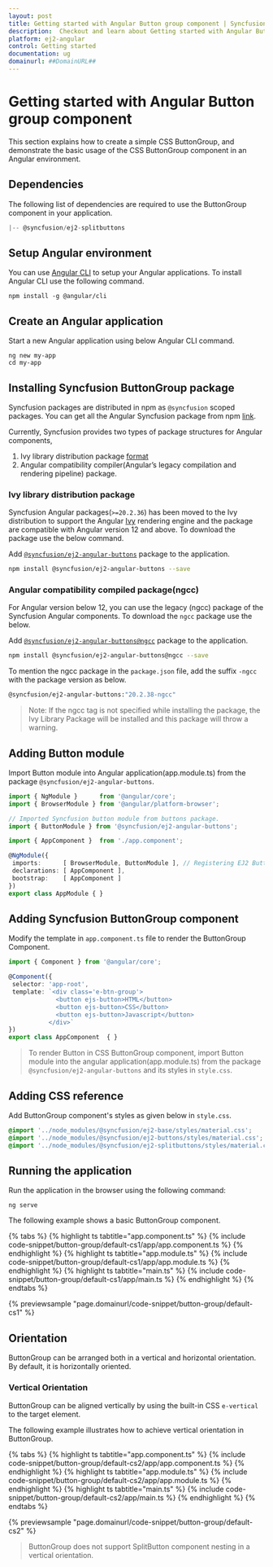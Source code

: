 ```yaml
---
layout: post
title: Getting started with Angular Button group component | Syncfusion
description:  Checkout and learn about Getting started with Angular Button group component of Syncfusion Essential JS 2 and more details.
platform: ej2-angular
control: Getting started 
documentation: ug
domainurl: ##DomainURL##
---
```


# Getting started with Angular Button group component

This section explains how to create a simple CSS ButtonGroup, and demonstrate the basic usage of the CSS ButtonGroup component in an Angular environment.

## Dependencies

The following list of dependencies are required to use the ButtonGroup component in your application.

```js
|-- @syncfusion/ej2-splitbuttons
```

## Setup Angular environment

You can use [Angular CLI](https://github.com/angular/angular-cli) to setup your Angular applications. To install Angular CLI use the following command.

```
npm install -g @angular/cli
```

## Create an Angular application

Start a new Angular application using below Angular CLI command.

```
ng new my-app
cd my-app
```

## Installing Syncfusion ButtonGroup package

Syncfusion packages are distributed in npm as `@syncfusion` scoped packages. You can get all the Angular Syncfusion package from npm [link]( https://www.npmjs.com/search?q=%40syncfusion%2Fej2-angular- ).

Currently, Syncfusion provides two types of package structures for Angular components,
1. Ivy library distribution package [format](https://angular.io/guide/angular-package-format#angular-package-format)
2. Angular compatibility compiler(Angular’s legacy compilation and rendering pipeline) package.

### Ivy library distribution package

Syncfusion Angular packages(`>=20.2.36`) has been moved to the Ivy distribution to support the Angular [Ivy](https://docs.angular.lat/guide/ivy) rendering engine and the package are compatible with Angular version 12 and above. To download the package use the below command.

Add [`@syncfusion/ej2-angular-buttons`](https://www.npmjs.com/package/@syncfusion/ej2-angular-buttons/v/20.2.38) package to the application.

```bash
npm install @syncfusion/ej2-angular-buttons --save
```

### Angular compatibility compiled package(ngcc)

For Angular version below 12, you can use the legacy (ngcc) package of the Syncfusion Angular components. To download the `ngcc` package use the below.

Add [`@syncfusion/ej2-angular-buttons@ngcc`](https://www.npmjs.com/package/@syncfusion/ej2-angular-buttons/v/20.2.38-ngcc) package to the application.

```bash
npm install @syncfusion/ej2-angular-buttons@ngcc --save
```

To mention the ngcc package in the `package.json` file, add the suffix `-ngcc` with the package version as below.

```bash
@syncfusion/ej2-angular-buttons:"20.2.38-ngcc"
```

>Note: If the ngcc tag is not specified while installing the package, the Ivy Library Package will be installed and this package will throw a warning.

## Adding Button module

Import Button module into Angular application(app.module.ts) from the package
`@syncfusion/ej2-angular-buttons`.

 ```typescript
import { NgModule }      from '@angular/core';
import { BrowserModule } from '@angular/platform-browser';

// Imported Syncfusion button module from buttons package.
import { ButtonModule } from '@syncfusion/ej2-angular-buttons';

import { AppComponent }  from './app.component';

@NgModule({
  imports:      [ BrowserModule, ButtonModule ], // Registering EJ2 Button Module
  declarations: [ AppComponent ],
  bootstrap:    [ AppComponent ]
})
export class AppModule { }
```

## Adding Syncfusion ButtonGroup component

Modify the template in `app.component.ts`  file to render the ButtonGroup Component.

 ```typescript
import { Component } from '@angular/core';

@Component({
  selector: 'app-root',
  template: `<div class='e-btn-group'>
              <button ejs-button>HTML</button>
              <button ejs-button>CSS</button>
              <button ejs-button>Javascript</button>
            </div>`
})
export class AppComponent  { }
```

> To render Button in CSS ButtonGroup component, import Button module into the angular application(app.module.ts) from the package `@syncfusion/ej2-angular-buttons` and its styles in `style.css`.

## Adding CSS reference

Add ButtonGroup component's styles as given below in `style.css`.

```css
@import '../node_modules/@syncfusion/ej2-base/styles/material.css';
@import '../node_modules/@syncfusion/ej2-buttons/styles/material.css';
@import '../node_modules/@syncfusion/ej2-splitbuttons/styles/material.css';
```

## Running the application

Run the application in the browser using the following command:

```
ng serve
```

The following example shows a basic ButtonGroup component.

{% tabs %}
{% highlight ts tabtitle="app.component.ts" %}
{% include code-snippet/button-group/default-cs1/app/app.component.ts %}
{% endhighlight %}
{% highlight ts tabtitle="app.module.ts" %}
{% include code-snippet/button-group/default-cs1/app/app.module.ts %}
{% endhighlight %}
{% highlight ts tabtitle="main.ts" %}
{% include code-snippet/button-group/default-cs1/app/main.ts %}
{% endhighlight %}
{% endtabs %}
  
{% previewsample "page.domainurl/code-snippet/button-group/default-cs1" %}

## Orientation

ButtonGroup can be arranged both in a vertical and horizontal orientation. By default, it is horizontally oriented.

### Vertical Orientation

ButtonGroup can be aligned vertically by using the built-in CSS `e-vertical` to the target element.

The following example illustrates how to achieve vertical orientation in ButtonGroup.

{% tabs %}
{% highlight ts tabtitle="app.component.ts" %}
{% include code-snippet/button-group/default-cs2/app/app.component.ts %}
{% endhighlight %}
{% highlight ts tabtitle="app.module.ts" %}
{% include code-snippet/button-group/default-cs2/app/app.module.ts %}
{% endhighlight %}
{% highlight ts tabtitle="main.ts" %}
{% include code-snippet/button-group/default-cs2/app/main.ts %}
{% endhighlight %}
{% endtabs %}
  
{% previewsample "page.domainurl/code-snippet/button-group/default-cs2" %}

> ButtonGroup does not support SplitButton component nesting in a vertical orientation.
